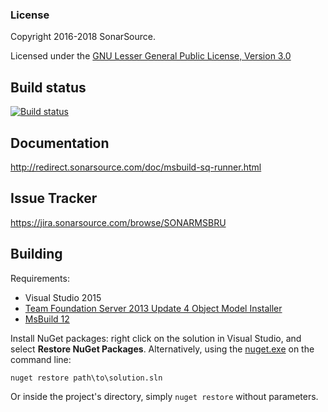 ### License

Copyright 2016-2018 SonarSource.

Licensed under the [GNU Lesser General Public License, Version 3.0](http://www.gnu.org/licenses/lgpl.txt)

## Build status
[![Build status](https://ci.appveyor.com/api/projects/status/ik8mfx97hnvkhjfm/branch/master?svg=true)](https://ci.appveyor.com/project/SonarSource/sonar-scanner-msbuild/branch/master)

## Documentation

http://redirect.sonarsource.com/doc/msbuild-sq-runner.html

## Issue Tracker

https://jira.sonarsource.com/browse/SONARMSBRU

## Building

Requirements:

- Visual Studio 2015
- [Team Foundation Server 2013 Update 4 Object Model Installer](https://visualstudiogallery.msdn.microsoft.com/19311823-5262-4e63-a586-2283384ae3bf)
- [MsBuild 12](https://www.microsoft.com/en-us/download/confirmation.aspx?id=40760)

Install NuGet packages: right click on the solution in Visual Studio, and select **Restore NuGet Packages**.
Alternatively, using the [nuget.exe](https://dist.nuget.org/index.html) on the command line:

    nuget restore path\to\solution.sln
    
Or inside the project's directory, simply `nuget restore` without parameters.
